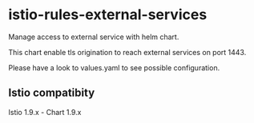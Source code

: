 istio-rules-external-services
=============================

Manage access to external service with helm chart.

This chart enable tls origination to reach external services on port 1443.

Please have a look to values.yaml to see possible configuration.


Istio compatibity
-----------------

Istio 1.9.x - Chart 1.9.x


